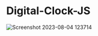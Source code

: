 # Digital-Clock-JS


![Screenshot 2023-08-04 123714](https://github.com/MarikaDiGirolamo/Digital-Clock-JS/assets/123649333/75fbd649-18fb-4432-a447-adff971935a9)
